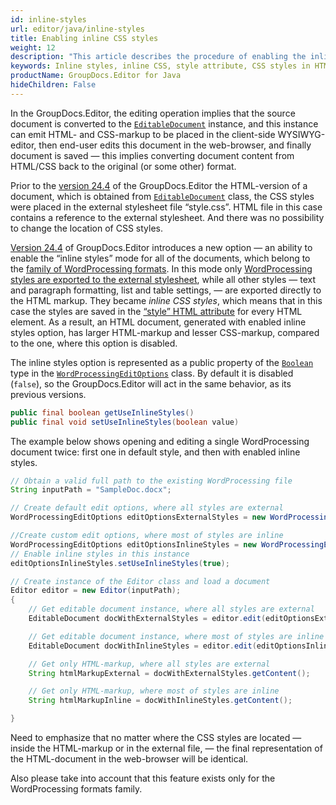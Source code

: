 ```yaml
---
id: inline-styles
url: editor/java/inline-styles
title: Enabling inline CSS styles
weight: 12
description: "This article describes the procedure of enabling the inline styles option for the WordProcessing documents in order to store the CSS styles not in the external stylesheet, but directly inside the HTML markup."
keywords: Inline styles, inline CSS, style attribute, CSS styles in HTML markup
productName: GroupDocs.Editor for Java
hideChildren: False
---
```

In the GroupDocs.Editor, the editing operation implies that the source document is converted to the [`EditableDocument`](https://reference.groupdocs.com/editor/java/com.groupdocs.editor/editabledocument/) instance, and this instance can emit HTML- and CSS-markup to be placed in the client-side WYSIWYG-editor, then end-user edits this document in the web-browser, and finally document is saved — this implies converting document content from HTML/CSS back to the original (or some other) format.

Prior to the [version 24.4](https://releases.groupdocs.com/editor/java/release-notes/2024/groupdocs-editor-for-java-24-4-release-notes/) of the GroupDocs.Editor the HTML-version of a document, which is obtained from [`EditableDocument`](https://reference.groupdocs.com/editor/java/com.groupdocs.editor/editabledocument/) class, the CSS styles were placed in the external stylesheet file “style.css”. HTML file in this case contains a reference to the external stylesheet. And there was no possibility to change the location of CSS styles.

[Version 24.4](https://releases.groupdocs.com/editor/java/release-notes/2024/groupdocs-editor-for-java-24-4-release-notes/) of GroupDocs.Editor introduces a new option — an ability to enable the “inline styles” mode for all of the documents, which belong to the [family of WordProcessing formats](https://docs.fileformat.com/word-processing/). In this mode only [WordProcessing styles are exported to the external stylesheet](https://docs.groupdocs.com/editor/java/styles-export/), while all other styles — text and paragraph formatting, list and table settings, — are exported directly to the HTML markup. They became _inline CSS styles_, which means that in this case the styles are saved in the [“style” HTML attribute](https://developer.mozilla.org/en-US/docs/Web/HTML/Global_attributes/style) for every HTML element. As a result, an HTML document, generated with enabled inline styles option, has larger HTML-markup and lesser CSS-markup, compared to the one, where this option is disabled.

The inline styles option is represented as a public property of the [`Boolean`](https://docs.oracle.com/javase/8/docs/api/java/lang/Boolean.html) type in the [`WordProcessingEditOptions`](https://reference.groupdocs.com/editor/java/com.groupdocs.editor.options/wordprocessingeditoptions/) class. By default it is disabled (`false`), so the GroupDocs.Editor will act in the same behavior, as its previous versions.

```java
public final boolean getUseInlineStyles()
public final void setUseInlineStyles(boolean value)
```
The example below shows opening and editing a single WordProcessing document twice: first one in default style, and then with enabled inline styles.

```java
// Obtain a valid full path to the existing WordProcessing file
String inputPath = "SampleDoc.docx";

// Create default edit options, where all styles are external
WordProcessingEditOptions editOptionsExternalStyles = new WordProcessingEditOptions();

//Create custom edit options, where most of styles are inline
WordProcessingEditOptions editOptionsInlineStyles = new WordProcessingEditOptions();
// Enable inline styles in this instance
editOptionsInlineStyles.setUseInlineStyles(true);

// Create instance of the Editor class and load a document
Editor editor = new Editor(inputPath);
{
	// Get editable document instance, where all styles are external 
	EditableDocument docWithExternalStyles = editor.edit(editOptionsExternalStyles);

	// Get editable document instance, where most of styles are inline
	EditableDocument docWithInlineStyles = editor.edit(editOptionsInlineStyles);

	// Get only HTML-markup, where all styles are external
	String htmlMarkupExternal = docWithExternalStyles.getContent();

	// Get only HTML-markup, where most of styles are inline
	String htmlMarkupInline = docWithInlineStyles.getContent();

}

```

Need to emphasize that no matter where the CSS styles are located — inside the HTML-markup or in the external file, — the final representation of the HTML-document in the web-browser will be identical.

Also please take into account that this feature exists only for the WordProcessing formats family.